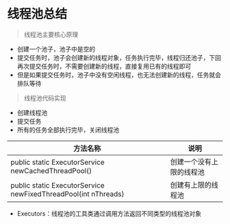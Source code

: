 # 线程池总结
> 线程池主要核心原理
 - 创建一个池子，池子中是空的
 - 提交任务时，池子会创建新的线程对象，任务执行完毕，线程归还池子，下回再次提交任务时，不需要创建新的线程，直接复用已有的线程即可
 - 但是如果提交任务时，池子中没有空闲线程，也无法创建新的线程，任务就会排队等待
> 线程池代码实现
 - 创建线程池
 - 提交任务
 - 所有的任务全部执行完毕，关闭线程池
 
 | 方法名称                                                     | 说明                     |
 | ------------------------------------------------------------ | ------------------------ |
 | public static ExecutorService newCachedThreadPool()          | 创建一个没有上限的线程池 |
 | public static ExecutorService newFixedThreadPool(int nThreads) | 创建有上限的线程池       |

- Executors：线程池的工具类通过调用方法返回不同类型的线程池对象